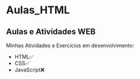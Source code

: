 <h1>Aulas_HTML</h1>
<h2>Aulas e Atividades WEB</h2>

<p>Minhas Atividades e Exercícios em desenvolvimento:</p>
<ul>
  <li>HTML✅</li>
  <li>CSS✅</li>
  <li>JavaScript❌</li>
 </ul>

